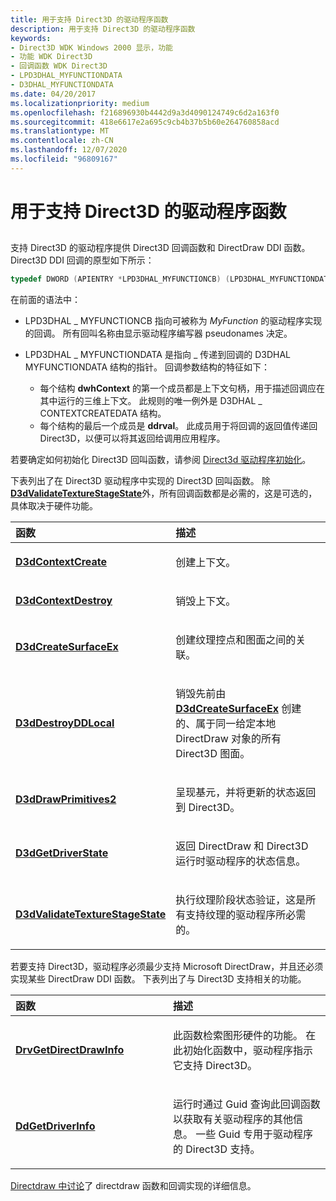 ```yaml
---
title: 用于支持 Direct3D 的驱动程序函数
description: 用于支持 Direct3D 的驱动程序函数
keywords:
- Direct3D WDK Windows 2000 显示，功能
- 功能 WDK Direct3D
- 回调函数 WDK Direct3D
- LPD3DHAL_MYFUNCTIONDATA
- D3DHAL_MYFUNCTIONDATA
ms.date: 04/20/2017
ms.localizationpriority: medium
ms.openlocfilehash: f216896930b4442d9a3d4090124749c6d2a163f0
ms.sourcegitcommit: 418e6617e2a695c9cb4b37b5b60e264760858acd
ms.translationtype: MT
ms.contentlocale: zh-CN
ms.lasthandoff: 12/07/2020
ms.locfileid: "96809167"
---
```

# <a name="driver-functions-to-support-direct3d"></a>用于支持 Direct3D 的驱动程序函数


## <span id="ddk_driver_functions_to_support_direct3d_gg"></span><span id="DDK_DRIVER_FUNCTIONS_TO_SUPPORT_DIRECT3D_GG"></span>


支持 Direct3D 的驱动程序提供 Direct3D 回调函数和 DirectDraw DDI 函数。 Direct3D DDI 回调的原型如下所示：

```cpp
typedef DWORD (APIENTRY *LPD3DHAL_MYFUNCTIONCB) (LPD3DHAL_MYFUNCTIONDATA);
```

在前面的语法中：

-   LPD3DHAL \_ MYFUNCTIONCB 指向可被称为 *MyFunction* 的驱动程序实现的回调。 所有回叫名称由显示驱动程序编写器 pseudonames 决定。

-   LPD3DHAL \_ MYFUNCTIONDATA 是指向 \_ 传递到回调的 D3DHAL MYFUNCTIONDATA 结构的指针。 回调参数结构的特征如下：
    -   每个结构 **dwhContext** 的第一个成员都是上下文句柄，用于描述回调应在其中运行的三维上下文。 此规则的唯一例外是 D3DHAL \_ CONTEXTCREATEDATA 结构。
    -   每个结构的最后一个成员是 **ddrval**。 此成员用于将回调的返回值传递回 Direct3D，以便可以将其返回给调用应用程序。

若要确定如何初始化 Direct3D 回叫函数，请参阅 [Direct3d 驱动程序初始化](direct3d-driver-initialization.md)。

下表列出了在 Direct3D 驱动程序中实现的 Direct3D 回叫函数。 除 [**D3dValidateTextureStageState**](/windows-hardware/drivers/ddi/d3dhal/nc-d3dhal-lpd3dhal_validatetexturestagestatecb)外，所有回调函数都是必需的，这是可选的，具体取决于硬件功能。

<table>
<colgroup>
<col width="50%" />
<col width="50%" />
</colgroup>
<thead>
<tr class="header">
<th align="left">函数</th>
<th align="left">描述</th>
</tr>
</thead>
<tbody>
<tr class="odd">
<td align="left"><p><a href="/windows-hardware/drivers/ddi/d3dhal/nc-d3dhal-lpd3dhal_contextcreatecb" data-raw-source="[&lt;strong&gt;D3dContextCreate&lt;/strong&gt;](/windows-hardware/drivers/ddi/d3dhal/nc-d3dhal-lpd3dhal_contextcreatecb)"><strong>D3dContextCreate</strong></a></p></td>
<td align="left"><p>创建上下文。</p></td>
</tr>
<tr class="even">
<td align="left"><p><a href="/windows-hardware/drivers/ddi/d3dhal/nc-d3dhal-lpd3dhal_contextdestroycb" data-raw-source="[&lt;strong&gt;D3dContextDestroy&lt;/strong&gt;](/windows-hardware/drivers/ddi/d3dhal/nc-d3dhal-lpd3dhal_contextdestroycb)"><strong>D3dContextDestroy</strong></a></p></td>
<td align="left"><p>销毁上下文。</p></td>
</tr>
<tr class="odd">
<td align="left"><p><a href="/windows/win32/api/ddrawint/nc-ddrawint-pdd_createsurfaceex" data-raw-source="[&lt;strong&gt;D3dCreateSurfaceEx&lt;/strong&gt;](/windows/win32/api/ddrawint/nc-ddrawint-pdd_createsurfaceex)"><strong>D3dCreateSurfaceEx</strong></a></p></td>
<td align="left"><p>创建纹理控点和图面之间的关联。</p></td>
</tr>
<tr class="even">
<td align="left"><p><a href="/windows/win32/api/ddrawint/nc-ddrawint-pdd_destroyddlocal" data-raw-source="[&lt;strong&gt;D3dDestroyDDLocal&lt;/strong&gt;](/windows/win32/api/ddrawint/nc-ddrawint-pdd_destroyddlocal)"><strong>D3dDestroyDDLocal</strong></a></p></td>
<td align="left"><p>销毁先前由 <a href="/windows/win32/api/ddrawint/nc-ddrawint-pdd_createsurfaceex" data-raw-source="[&lt;strong&gt;D3dCreateSurfaceEx&lt;/strong&gt;](/windows/win32/api/ddrawint/nc-ddrawint-pdd_createsurfaceex)"><strong>D3dCreateSurfaceEx</strong></a> 创建的、属于同一给定本地 DirectDraw 对象的所有 Direct3D 图面。</p></td>
</tr>
<tr class="odd">
<td align="left"><p><a href="/windows-hardware/drivers/ddi/d3dhal/nc-d3dhal-lpd3dhal_drawprimitives2cb" data-raw-source="[&lt;strong&gt;D3dDrawPrimitives2&lt;/strong&gt;](/windows-hardware/drivers/ddi/d3dhal/nc-d3dhal-lpd3dhal_drawprimitives2cb)"><strong>D3dDrawPrimitives2</strong></a></p></td>
<td align="left"><p>呈现基元，并将更新的状态返回到 Direct3D。</p></td>
</tr>
<tr class="even">
<td align="left"><p><a href="/windows/win32/api/ddrawint/nc-ddrawint-pdd_getdriverstate" data-raw-source="[&lt;strong&gt;D3dGetDriverState&lt;/strong&gt;](/windows/win32/api/ddrawint/nc-ddrawint-pdd_getdriverstate)"><strong>D3dGetDriverState</strong></a></p></td>
<td align="left"><p>返回 DirectDraw 和 Direct3D 运行时驱动程序的状态信息。</p></td>
</tr>
<tr class="odd">
<td align="left"><p><a href="/windows-hardware/drivers/ddi/d3dhal/nc-d3dhal-lpd3dhal_validatetexturestagestatecb" data-raw-source="[&lt;strong&gt;D3dValidateTextureStageState&lt;/strong&gt;](/windows-hardware/drivers/ddi/d3dhal/nc-d3dhal-lpd3dhal_validatetexturestagestatecb)"><strong>D3dValidateTextureStageState</strong></a></p></td>
<td align="left"><p>执行纹理阶段状态验证，这是所有支持纹理的驱动程序所必需的。</p></td>
</tr>
</tbody>
</table>

 

若要支持 Direct3D，驱动程序必须最少支持 Microsoft DirectDraw，并且还必须实现某些 DirectDraw DDI 函数。 下表列出了与 Direct3D 支持相关的功能。

<table>
<colgroup>
<col width="50%" />
<col width="50%" />
</colgroup>
<thead>
<tr class="header">
<th align="left">函数</th>
<th align="left">描述</th>
</tr>
</thead>
<tbody>
<tr class="odd">
<td align="left"><p><a href="/windows/win32/api/winddi/nf-winddi-drvgetdirectdrawinfo" data-raw-source="[&lt;strong&gt;DrvGetDirectDrawInfo&lt;/strong&gt;](/windows/win32/api/winddi/nf-winddi-drvgetdirectdrawinfo)"><strong>DrvGetDirectDrawInfo</strong></a></p></td>
<td align="left"><p>此函数检索图形硬件的功能。 在此初始化函数中，驱动程序指示它支持 Direct3D。</p></td>
</tr>
<tr class="even">
<td align="left"><p><a href="/windows/win32/api/ddrawint/nc-ddrawint-pdd_getdriverinfo" data-raw-source="[&lt;strong&gt;DdGetDriverInfo&lt;/strong&gt;](/windows/win32/api/ddrawint/nc-ddrawint-pdd_getdriverinfo)"><strong>DdGetDriverInfo</strong></a></p></td>
<td align="left"><p>运行时通过 Guid 查询此回调函数以获取有关驱动程序的其他信息。 一些 Guid 专用于驱动程序的 Direct3D 支持。</p></td>
</tr>
</tbody>
</table>

 

[Directdraw 中讨论](directdraw.md)了 directdraw 函数和回调实现的详细信息。

